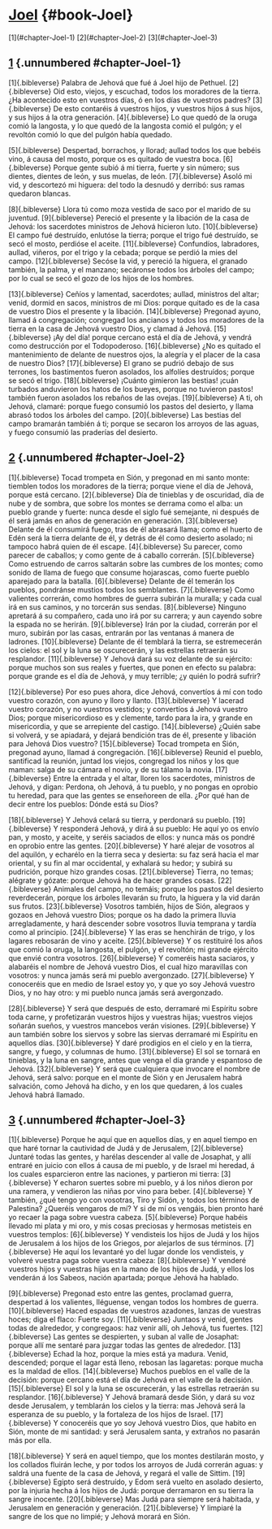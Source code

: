 # [Joel](ch001.xhtml) {#book-Joel}

<div id="chapterlinks-Joel" class="chapterlinks">[1](#chapter-Joel-1) [2](#chapter-Joel-2) [3](#chapter-Joel-3) </div>

## [1](ch032.xhtml) {.unnumbered #chapter-Joel-1} 
[1]{.bibleverse} Palabra de Jehová que fué á Joel hijo de Pethuel. [2]{.bibleverse} Oid esto, viejos, y escuchad, todos los moradores de la tierra. ¿Ha acontecido esto en vuestros días, ó en los días de vuestros padres? [3]{.bibleverse} De esto contaréis á vuestros hijos, y vuestros hijos á sus hijos, y sus hijos á la otra generación. [4]{.bibleverse} Lo que quedó de la oruga comió la langosta, y lo que quedó de la langosta comió el pulgón; y el revoltón comió lo que del pulgón había quedado.

[5]{.bibleverse} Despertad, borrachos, y llorad; aullad todos los que bebéis vino, á causa del mosto, porque os es quitado de vuestra boca. [6]{.bibleverse} Porque gente subió á mi tierra, fuerte y sin número; sus dientes, dientes de león, y sus muelas, de león. [7]{.bibleverse} Asoló mi vid, y descortezó mi higuera: del todo la desnudó y derribó: sus ramas quedaron blancas.

[8]{.bibleverse} Llora tú como moza vestida de saco por el marido de su juventud. [9]{.bibleverse} Pereció el presente y la libación de la casa de Jehová: los sacerdotes ministros de Jehová hicieron luto. [10]{.bibleverse} El campo fué destruído, enlutóse la tierra; porque el trigo fué destruído, se secó el mosto, perdióse el aceite. [11]{.bibleverse} Confundíos, labradores, aullad, viñeros, por el trigo y la cebada; porque se perdió la mies del campo. [12]{.bibleverse} Secóse la vid, y pereció la higuera, el granado también, la palma, y el manzano; secáronse todos los árboles del campo; por lo cual se secó el gozo de los hijos de los hombres.

[13]{.bibleverse} Ceñíos y lamentad, sacerdotes; aullad, ministros del altar; venid, dormid en sacos, ministros de mi Dios: porque quitado es de la casa de vuestro Dios el presente y la libación. [14]{.bibleverse} Pregonad ayuno, llamad á congregación; congregad los ancianos y todos los moradores de la tierra en la casa de Jehová vuestro Dios, y clamad á Jehová. [15]{.bibleverse} ¡Ay del día! porque cercano está el día de Jehová, y vendrá como destrucción por el Todopoderoso. [16]{.bibleverse} ¿No es quitado el mantenimiento de delante de nuestros ojos, la alegría y el placer de la casa de nuestro Dios? [17]{.bibleverse} El grano se pudrió debajo de sus terrones, los bastimentos fueron asolados, los alfolíes destruídos; porque se secó el trigo. [18]{.bibleverse} ¡Cuánto gimieron las bestias! ¡cuán turbados anduvieron los hatos de los bueyes, porque no tuvieron pastos! también fueron asolados los rebaños de las ovejas. [19]{.bibleverse} A ti, oh Jehová, clamaré: porque fuego consumió los pastos del desierto, y llama abrasó todos los árboles del campo. [20]{.bibleverse} Las bestias del campo bramarán también á ti; porque se secaron los arroyos de las aguas, y fuego consumió las praderías del desierto. 

## [2](ch032.xhtml) {.unnumbered #chapter-Joel-2} 
[1]{.bibleverse} Tocad trompeta en Sión, y pregonad en mi santo monte: tiemblen todos los moradores de la tierra; porque viene el día de Jehová, porque está cercano. [2]{.bibleverse} Día de tinieblas y de oscuridad, día de nube y de sombra, que sobre los montes se derrama como el alba: un pueblo grande y fuerte: nunca desde el siglo fué semejante, ni después de él será jamás en años de generación en generación. [3]{.bibleverse} Delante de él consumirá fuego, tras de él abrasará llama; como el huerto de Edén será la tierra delante de él, y detrás de él como desierto asolado; ni tampoco habrá quien de él escape. [4]{.bibleverse} Su parecer, como parecer de caballos; y como gente de á caballo correrán. [5]{.bibleverse} Como estruendo de carros saltarán sobre las cumbres de los montes; como sonido de llama de fuego que consume hojarascas, como fuerte pueblo aparejado para la batalla. [6]{.bibleverse} Delante de él temerán los pueblos, pondránse mustios todos los semblantes. [7]{.bibleverse} Como valientes correrán, como hombres de guerra subirán la muralla; y cada cual irá en sus caminos, y no torcerán sus sendas. [8]{.bibleverse} Ninguno apretará á su compañero, cada uno irá por su carrera; y aun cayendo sobre la espada no se herirán. [9]{.bibleverse} Irán por la ciudad, correrán por el muro, subirán por las casas, entrarán por las ventanas á manera de ladrones. [10]{.bibleverse} Delante de él temblará la tierra, se estremecerán los cielos: el sol y la luna se oscurecerán, y las estrellas retraerán su resplandor. [11]{.bibleverse} Y Jehová dará su voz delante de su ejército: porque muchos son sus reales y fuertes, que ponen en efecto su palabra: porque grande es el día de Jehová, y muy terrible; ¿y quién lo podrá sufrir?

[12]{.bibleverse} Por eso pues ahora, dice Jehová, convertíos á mí con todo vuestro corazón, con ayuno y lloro y llanto. [13]{.bibleverse} Y lacerad vuestro corazón, y no vuestros vestidos; y convertíos á Jehová vuestro Dios; porque misericordioso es y clemente, tardo para la ira, y grande en misericordia, y que se arrepiente del castigo. [14]{.bibleverse} ¿Quién sabe si volverá, y se apiadará, y dejará bendición tras de él, presente y libación para Jehová Dios vuestro? [15]{.bibleverse} Tocad trompeta en Sión, pregonad ayuno, llamad á congregación. [16]{.bibleverse} Reunid el pueblo, santificad la reunión, juntad los viejos, congregad los niños y los que maman: salga de su cámara el novio, y de su tálamo la novia. [17]{.bibleverse} Entre la entrada y el altar, lloren los sacerdotes, ministros de Jehová, y digan: Perdona, oh Jehová, á tu pueblo, y no pongas en oprobio tu heredad, para que las gentes se enseñoreen de ella. ¿Por qué han de decir entre los pueblos: Dónde está su Dios?

[18]{.bibleverse} Y Jehová celará su tierra, y perdonará su pueblo. [19]{.bibleverse} Y responderá Jehová, y dirá á su pueblo: He aquí yo os envío pan, y mosto, y aceite, y seréis saciados de ellos: y nunca más os pondré en oprobio entre las gentes. [20]{.bibleverse} Y haré alejar de vosotros al del aquilón, y echarélo en la tierra seca y desierta: su faz será hacia el mar oriental, y su fin al mar occidental, y exhalará su hedor; y subirá su pudrición, porque hizo grandes cosas. [21]{.bibleverse} Tierra, no temas; alégrate y gózate: porque Jehová ha de hacer grandes cosas. [22]{.bibleverse} Animales del campo, no temáis; porque los pastos del desierto reverdecerán, porque los árboles llevarán su fruto, la higuera y la vid darán sus frutos. [23]{.bibleverse} Vosotros también, hijos de Sión, alegraos y gozaos en Jehová vuestro Dios; porque os ha dado la primera lluvia arregladamente, y hará descender sobre vosotros lluvia temprana y tardía como al principio. [24]{.bibleverse} Y las eras se henchirán de trigo, y los lagares rebosarán de vino y aceite. [25]{.bibleverse} Y os restituiré los años que comió la oruga, la langosta, el pulgón, y el revoltón; mi grande ejército que envié contra vosotros. [26]{.bibleverse} Y comeréis hasta saciaros, y alabaréis el nombre de Jehová vuestro Dios, el cual hizo maravillas con vosotros: y nunca jamás será mi pueblo avergonzado. [27]{.bibleverse} Y conoceréis que en medio de Israel estoy yo, y que yo soy Jehová vuestro Dios, y no hay otro: y mi pueblo nunca jamás será avergonzado.

[28]{.bibleverse} Y será que después de esto, derramaré mi Espíritu sobre toda carne, y profetizarán vuestros hijos y vuestras hijas; vuestros viejos soñarán sueños, y vuestros mancebos verán visiones. [29]{.bibleverse} Y aun también sobre los siervos y sobre las siervas derramaré mi Espíritu en aquellos días. [30]{.bibleverse} Y daré prodigios en el cielo y en la tierra, sangre, y fuego, y columnas de humo. [31]{.bibleverse} El sol se tornará en tinieblas, y la luna en sangre, antes que venga el día grande y espantoso de Jehová. [32]{.bibleverse} Y será que cualquiera que invocare el nombre de Jehová, será salvo: porque en el monte de Sión y en Jerusalem habrá salvación, como Jehová ha dicho, y en los que quedaren, á los cuales Jehová habrá llamado. 

## [3](ch032.xhtml) {.unnumbered #chapter-Joel-3} 
[1]{.bibleverse} Porque he aquí que en aquellos días, y en aquel tiempo en que haré tornar la cautividad de Judá y de Jerusalem, [2]{.bibleverse} Juntaré todas las gentes, y harélas descender al valle de Josaphat, y allí entraré en juicio con ellos á causa de mi pueblo, y de Israel mi heredad, á los cuales esparcieron entre las naciones, y partieron mi tierra: [3]{.bibleverse} Y echaron suertes sobre mi pueblo, y á los niños dieron por una ramera, y vendieron las niñas por vino para beber. [4]{.bibleverse} Y también, ¿qué tengo yo con vosotras, Tiro y Sidón, y todos los términos de Palestina? ¿Queréis vengaros de mí? Y si de mí os vengáis, bien pronto haré yo recaer la paga sobre vuestra cabeza. [5]{.bibleverse} Porque habéis llevado mi plata y mi oro, y mis cosas preciosas y hermosas metisteis en vuestros templos: [6]{.bibleverse} Y vendisteis los hijos de Judá y los hijos de Jerusalem á los hijos de los Griegos, por alejarlos de sus términos. [7]{.bibleverse} He aquí los levantaré yo del lugar donde los vendisteis, y volveré vuestra paga sobre vuestra cabeza: [8]{.bibleverse} Y venderé vuestros hijos y vuestras hijas en la mano de los hijos de Judá, y ellos los venderán á los Sabeos, nación apartada; porque Jehová ha hablado.

[9]{.bibleverse} Pregonad esto entre las gentes, proclamad guerra, despertad á los valientes, lléguense, vengan todos los hombres de guerra. [10]{.bibleverse} Haced espadas de vuestros azadones, lanzas de vuestras hoces; diga el flaco: Fuerte soy. [11]{.bibleverse} Juntaos y venid, gentes todas de alrededor, y congregaos: haz venir allí, oh Jehová, tus fuertes. [12]{.bibleverse} Las gentes se despierten, y suban al valle de Josaphat: porque allí me sentaré para juzgar todas las gentes de alrededor. [13]{.bibleverse} Echad la hoz, porque la mies está ya madura. Venid, descended; porque el lagar está lleno, rebosan las lagaretas: porque mucha es la maldad de ellos. [14]{.bibleverse} Muchos pueblos en el valle de la decisión: porque cercano está el día de Jehová en el valle de la decisión. [15]{.bibleverse} El sol y la luna se oscurecerán, y las estrellas retraerán su resplandor. [16]{.bibleverse} Y Jehová bramará desde Sión, y dará su voz desde Jerusalem, y temblarán los cielos y la tierra: mas Jehová será la esperanza de su pueblo, y la fortaleza de los hijos de Israel. [17]{.bibleverse} Y conoceréis que yo soy Jehová vuestro Dios, que habito en Sión, monte de mi santidad: y será Jerusalem santa, y extraños no pasarán más por ella.

[18]{.bibleverse} Y será en aquel tiempo, que los montes destilarán mosto, y los collados fluirán leche, y por todos los arroyos de Judá correrán aguas: y saldrá una fuente de la casa de Jehová, y regará el valle de Sittim. [19]{.bibleverse} Egipto será destruído, y Edom será vuelto en asolado desierto, por la injuria hecha á los hijos de Judá: porque derramaron en su tierra la sangre inocente. [20]{.bibleverse} Mas Judá para siempre será habitada, y Jerusalem en generación y generación. [21]{.bibleverse} Y limpiaré la sangre de los que no limpié; y Jehová morará en Sión. 